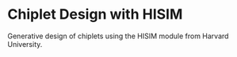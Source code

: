 # Chiplet Design with HISIM
Generative design of chiplets using the HISIM module from Harvard University.


